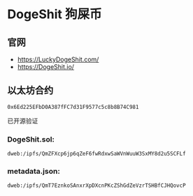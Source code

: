 # DogeShit 狗屎币

## 官网

- https://LuckyDogeShit.com/
- https://DogeShit.io/


## 以太坊合约

`0x6Ed225EFbD0A387fFC7d31F9577c5c8b8B74C981`

已开源验证



### DogeShit.sol:

`dweb:/ipfs/QmZFXcp6jp6qZeF6fwRdxwSaWVnWuuW3SxMY8d2u5SCFLf`

### metadata.json:

`dweb:/ipfs/QmT7EznkoSAnxrXpDXcnPKcZShGdZeVzrTSHBfCJHQovcP`

